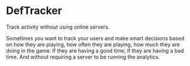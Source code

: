 # DefTracker
Track activity without using online servers.

Sometimes you want to track your users and make smart decisions based on how they are playing, how often they are playing, how much they are doing in the game. If they are having a good time, if they are having a bad time. And without requiring a server to be running the analytics.
